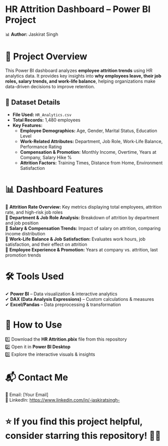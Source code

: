 # **HR Attrition Dashboard – Power BI Project**  

📊 **Author:** Jaskirat Singh   



# **📌 Project Overview**  
This Power BI dashboard analyzes **employee attrition trends** using HR analytics data. It provides key insights into **why employees leave, their job roles, salary trends, and work-life balance**, helping organizations make data-driven decisions to improve retention.  



## **📂 Dataset Details**  
- **File Used:** `HR_Analytics.csv`  
- **Total Records:** 1,480 employees  
- **Key Features:**  
  - **Employee Demographics:** Age, Gender, Marital Status, Education Level  
  - **Work-Related Attributes:** Department, Job Role, Work-Life Balance, Performance Rating  
  - **Compensation & Promotion:** Monthly Income, Overtime, Years at Company, Salary Hike %  
  - **Attrition Factors:** Training Times, Distance from Home, Environment Satisfaction  



# **📊 Dashboard Features**  
🔹 **Attrition Rate Overview:** Key metrics displaying total employees, attrition rate, and high-risk job roles  
🔹 **Department & Job Role Analysis:** Breakdown of attrition by department and job position  
🔹 **Salary & Compensation Trends:** Impact of salary on attrition, comparing income distribution  
🔹 **Work-Life Balance & Job Satisfaction:** Evaluates work hours, job satisfaction, and their effect on attrition  
🔹 **Employee Experience & Promotion:** Years at company vs. attrition, last promotion trends  



# **🛠️ Tools Used**  
✔ **Power BI** – Data visualization & interactive analytics  
✔ **DAX (Data Analysis Expressions)** – Custom calculations & measures  
✔ **Excel/Pandas** – Data preprocessing & transformation  


# **🚀 How to Use**  
1️⃣ Download the **HR Attrition.pbix** file from this repository  
2️⃣ Open it in **Power BI Desktop**  
3️⃣ Explore the interactive visuals & insights  



# **📬 Contact Me**  
📧 Email: [Your Email]  
🔗 LinkedIn: https://www.linkedin.com/in/-jaskiratsingh-  


# **⭐ If you find this project helpful, consider starring this repository!** 🚀✨  
